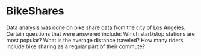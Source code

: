 # BikeShares
Data analysis was done on bike share data from the city of Los Angeles.
Certain questions that were answered include:
Which start/stop stations are most popular?
What is the average distance traveled?
How many riders include bike sharing as a regular part of their commute?
